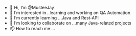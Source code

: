 - 👋 Hi, I’m @MusteeJay
- 👀 I’m interested in ..learning and working on QA Automation.
- 🌱 I’m currently learning ...Java and Rest-API
- 💞️ I’m looking to collaborate on ...many Java-related projects
- 📫 How to reach me ...

<!---
MusteeJay/MusteeJay is a ✨ special ✨ repository because its `README.md` (this file) appears on your GitHub profile.
You can click the Preview link to take a look at your changes.
--->
